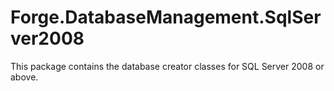 # Forge.DatabaseManagement.SqlServer2008
This package contains the database creator classes for SQL Server 2008 or above.
